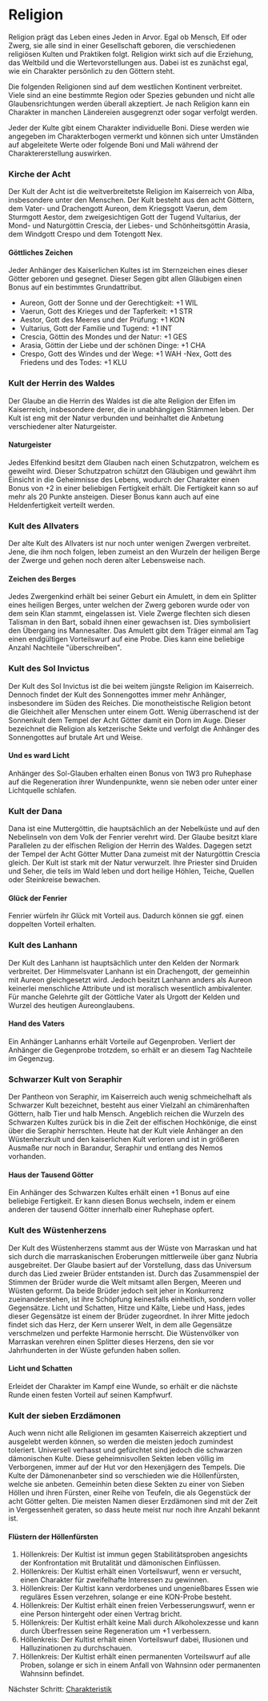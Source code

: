# Religion
Religion prägt das Leben eines Jeden in Arvor. Egal ob Mensch, Elf oder Zwerg, sie alle sind in einer Gesellschaft geboren, die verschiedenen religiösen Kulten und Praktiken folgt. Religion wirkt sich auf die Erziehung, das Weltbild und die Wertevorstellungen aus. Dabei ist es zunächst egal, wie ein Charakter persönlich zu den Göttern steht.
 
Die folgenden Religionen sind auf dem westlichen Kontinent verbreitet. Viele sind an eine bestimmte Region oder Spezies gebunden und nicht alle Glaubensrichtungen werden überall akzeptiert. Je nach Religion kann ein Charakter in manchen Ländereien ausgegrenzt oder sogar verfolgt werden.
 
Jeder der Kulte gibt einem Charakter individuelle Boni. Diese werden wie angegeben im Charakterbogen vermerkt und können sich unter Umständen auf abgeleitete Werte oder folgende Boni und Mali während der Charaktererstellung auswirken.
 
 
 
 
 
### Kirche der Acht
 
 
Der Kult der Acht ist die weitverbreitetste Religion im Kaiserreich von Alba, insbesondere unter den Menschen. Der Kult besteht aus den acht Göttern, dem Vater- und Drachengott Aureon, dem Kriegsgott Vaerun, dem Sturmgott Aestor, dem zweigesichtigen Gott der Tugend Vultarius, der Mond- und Naturgöttin Crescia, der Liebes- und Schönheitsgöttin Arasia, dem Windgott Crespo und dem Totengott Nex.
 
#### Göttliches Zeichen
 
Jeder Anhänger des Kaiserlichen Kultes ist im Sternzeichen eines dieser Götter geboren und gesegnet. Dieser Segen gibt allen Gläubigen einen Bonus auf ein bestimmtes Grundattribut.
 
- Aureon, Gott der Sonne und der Gerechtigkeit: +1 WIL
- Vaerun, Gott des Krieges und der Tapferkeit: +1 STR
- Aestor, Gott des Meeres und der Prüfung: +1 KON
- Vultarius, Gott der Familie und Tugend: +1 INT
- Crescia, Göttin des Mondes und der Natur: +1 GES
- Arasia, Göttin der Liebe und der schönen Dinge: +1 CHA
- Crespo, Gott des Windes und der Wege: +1 WAH
 -Nex, Gott des Friedens und des Todes: +1 KLU
 
 
 
### Kult der Herrin des Waldes
 
Der Glaube an die Herrin des Waldes ist die alte Religion der Elfen im Kaiserreich, insbesondere derer, die in unabhängigen Stämmen leben. Der Kult ist eng mit der Natur verbunden und beinhaltet die Anbetung verschiedener alter Naturgeister.
 
#### Naturgeister
 
Jedes Elfenkind besitzt dem Glauben nach einen Schutzpatron, welchem es geweiht wird. Dieser Schutzpatron schützt den Gläubigen und gewährt ihm Einsicht in die Geheimnisse des Lebens, wodurch der Charakter einen Bonus von +2 in einer beliebigen Fertigkeit erhält. Die Fertigkeit kann so auf mehr als 20 Punkte ansteigen. Dieser Bonus kann auch auf eine Heldenfertigkeit verteilt werden.
 
 
 
### Kult des Allvaters
 
Der alte Kult des Allvaters ist nur noch unter wenigen Zwergen verbreitet. Jene, die ihm noch folgen, leben zumeist an den Wurzeln der heiligen Berge der Zwerge und gehen noch deren alter Lebensweise nach.
 
#### Zeichen des Berges
 
Jedes Zwergenkind erhält bei seiner Geburt ein Amulett, in dem ein Splitter eines heiligen Berges, unter welchen der Zwerg geboren wurde oder von dem sein Klan stammt, eingelassen ist. Viele Zwerge flechten sich diesen Talisman in den Bart, sobald ihnen einer gewachsen ist. Dies symbolisiert den Übergang ins Mannesalter. Das Amulett gibt dem Träger einmal am Tag einen endgültigen Vorteilswurf auf eine Probe. Dies kann eine beliebige Anzahl Nachteile "überschreiben".
 
 
 
### Kult des Sol Invictus
 
Der Kult des Sol Invictus ist die bei weitem jüngste Religion im Kaiserreich. Dennoch findet der Kult des Sonnengottes immer mehr Anhänger, insbesondere im Süden des Reiches. Die monotheistische Religion betont die Gleichheit aller Menschen unter einem Gott. Wenig überraschend ist der Sonnenkult dem Tempel der Acht Götter damit ein Dorn im Auge. Dieser bezeichnet die Religion als ketzerische Sekte und verfolgt die Anhänger des Sonnengottes auf brutale Art und Weise.
 
#### Und es ward Licht
 
Anhänger des Sol-Glauben erhalten einen Bonus von 1W3 pro Ruhephase auf die Regeneration ihrer Wundenpunkte, wenn sie neben oder unter einer Lichtquelle schlafen.
 
 
 
### Kult der Dana
 
Dana ist eine Muttergöttin, die hauptsächlich an der Nebelküste und auf den Nebelinseln von dem Volk der Fenrier verehrt wird. Der Glaube besitzt klare Parallelen zu der elfischen Religion der Herrin des Waldes. Dagegen setzt der Tempel der Acht Götter Mutter Dana zumeist mit der Naturgöttin Crescia gleich. Der Kult ist stark mit der Natur verwurzelt. Ihre Priester sind Druiden und Seher, die teils im Wald leben und dort heilige Höhlen, Teiche, Quellen oder Steinkreise bewachen.
 
#### Glück der Fenrier
 
Fenrier würfeln ihr Glück mit Vorteil aus. Dadurch können sie ggf. einen doppelten Vorteil erhalten.
 
 
 
### Kult des Lanhann
 
Der Kult des Lanhann ist hauptsächlich unter den Kelden der Normark verbreitet. Der Himmelsvater Lanhann ist ein Drachengott, der gemeinhin mit Aureon gleichgesetzt wird. Jedoch besitzt Lanhann anders als Aureon keinerlei menschliche Attribute und ist moralisch wesentlich ambivalenter. Für manche Gelehrte gilt der Göttliche Vater als Urgott der Kelden und Wurzel des heutigen Aureonglaubens.
 
#### Hand des Vaters
 
Ein Anhänger Lanhanns erhält Vorteile auf Gegenproben. Verliert der Anhänger die Gegenprobe trotzdem, so erhält er an diesem Tag Nachteile im Gegenzug.
 
 
 
### Schwarzer Kult von Seraphir
 
Der Pantheon von Seraphir, im Kaiserreich auch wenig schmeichelhaft als Schwarzer Kult bezeichnet, besteht aus einer Vielzahl an chimärenhaften Göttern, halb Tier und halb Mensch. Angeblich reichen die Wurzeln des Schwarzen Kultes zurück bis in die Zeit der elfischen Hochkönige, die einst über die Seraphir herrschten. Heute hat der Kult viele Anhänger an den Wüstenherzkult und den kaiserlichen Kult verloren und ist in größeren Ausmaße nur noch in Barandur, Seraphir und entlang des Nemos vorhanden.
 
#### Haus der Tausend Götter
 
Ein Anhänger des Schwarzen Kultes erhält einen +1 Bonus auf eine beliebige Fertigkeit. Er kann diesen Bonus wechseln, indem er einem anderen der tausend Götter innerhalb einer Ruhephase opfert.
 
 
 
### Kult des Wüstenherzens
 
Der Kult des Wüstenherzens stammt aus der Wüste von Marraskan und hat sich durch die marraskanischen Eroberungen mittlerweile über ganz Nubria ausgebreitet. Der Glaube basiert auf der Vorstellung, dass das Universum durch das Lied zweier Brüder entstanden ist. Durch das Zusammenspiel der Stimmen der Brüder wurde die Welt mitsamt allen Bergen, Meeren und Wüsten geformt. Da beide Brüder jedoch seit jeher in Konkurrenz zueinanderstehen, ist ihre Schöpfung keinesfalls einheitlich, sondern voller Gegensätze. Licht und Schatten, Hitze und Kälte, Liebe und Hass, jedes dieser Gegensätze ist einem der Brüder zugeordnet. In ihrer Mitte jedoch findet sich das Herz, der Kern unserer Welt, in dem alle Gegensätze verschmelzen und perfekte Harmonie herrscht. Die Wüstenvölker von Marraskan verehren einen Splitter dieses Herzens, den sie vor Jahrhunderten in der Wüste gefunden haben sollen.
 
#### Licht und Schatten
 
Erleidet der Charakter im Kampf eine Wunde, so erhält er die nächste Runde einen festen Vorteil auf seinen Kampfwurf.
 
 
 
### Kult der sieben Erzdämonen
 
Auch wenn nicht alle Religionen im gesamten Kaiserreich akzeptiert und ausgelebt werden können, so werden die meisten jedoch zumindest toleriert. Universell verhasst und gefürchtet sind jedoch die schwarzen dämonischen Kulte. Diese geheimnisvollen Sekten leben völlig im Verborgenen, immer auf der Hut vor den Hexenjägern des Tempels. Die Kulte der Dämonenanbeter sind so verschieden wie die Höllenfürsten, welche sie anbeten. Gemeinhin beten diese Sekten zu einer von Sieben Höllen und ihren Fürsten, einer Reihe von Teufeln, die als Gegenstück der acht Götter gelten. Die meisten Namen dieser Erzdämonen sind mit der Zeit in Vergessenheit geraten, so dass heute meist nur noch ihre Anzahl bekannt ist.
 
#### Flüstern der Höllenfürsten
 
1. Höllenkreis: Der Kultist ist immun gegen Stabilitätsproben angesichts der Konfrontation mit Brutalität und dämonischen Einflüssen.
2. Höllenkreis: Der Kultist erhält einen Vorteilswurf, wenn er versucht, einen Charakter für zweifelhafte Interessen zu gewinnen.
3. Höllenkreis: Der Kultist kann verdorbenes und ungenießbares Essen wie reguläres Essen verzehren, solange er eine KON-Probe besteht.
4. Höllenkreis: Der Kultist erhält einen freien Verbesserungswurf, wenn er eine Person hintergeht oder einen Vertrag bricht.
5. Höllenkreis: Der Kultist erhält keine Mali durch Alkoholexzesse und kann durch Überfressen seine Regeneration um +1 verbessern.
6. Höllenkreis: Der Kultist erhält einen Vorteilswurf dabei, Illusionen und Halluzinationen zu durchschauen.
7. Höllenkreis: Der Kultist erhält einen permanenten Vorteilswurf auf alle Proben, solange er sich in einem Anfall von Wahnsinn oder permanenten Wahnsinn befindet.
 
 
 
Nächster Schritt: [Charakteristik](https://github.com/Inkspill-Quatterpillard/Sinners-and-Saints-PnP/blob/main/Charakteristik.md)

